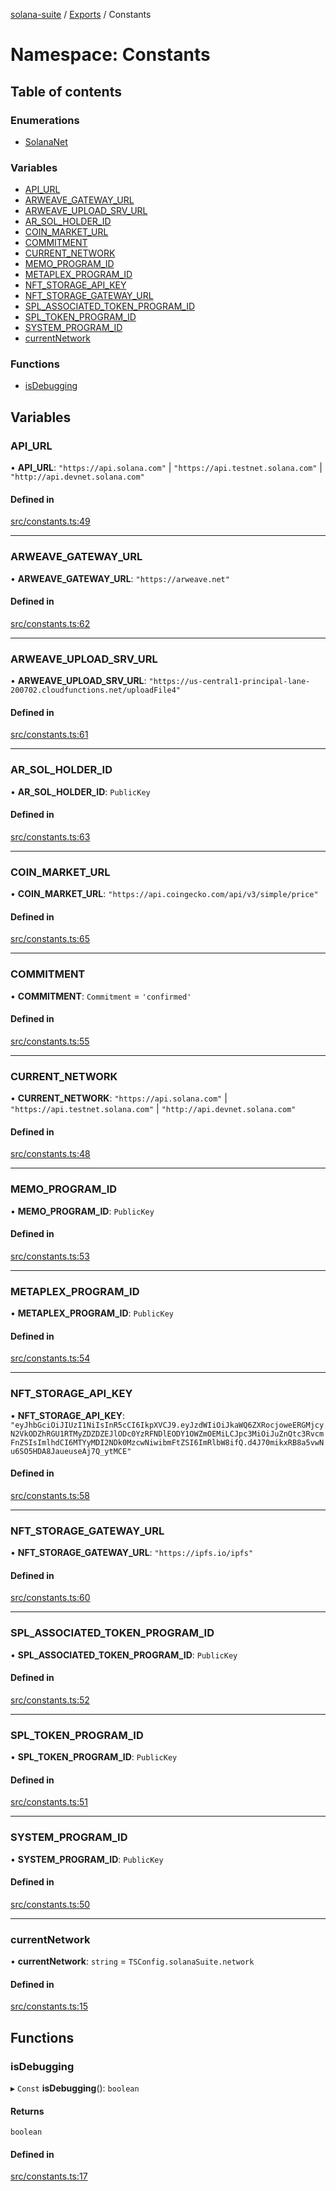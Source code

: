 [solana-suite](../README.md) / [Exports](../modules.md) / Constants

# Namespace: Constants

## Table of contents

### Enumerations

- [SolanaNet](../enums/Constants.SolanaNet.md)

### Variables

- [API\_URL](Constants.md#api_url)
- [ARWEAVE\_GATEWAY\_URL](Constants.md#arweave_gateway_url)
- [ARWEAVE\_UPLOAD\_SRV\_URL](Constants.md#arweave_upload_srv_url)
- [AR\_SOL\_HOLDER\_ID](Constants.md#ar_sol_holder_id)
- [COIN\_MARKET\_URL](Constants.md#coin_market_url)
- [COMMITMENT](Constants.md#commitment)
- [CURRENT\_NETWORK](Constants.md#current_network)
- [MEMO\_PROGRAM\_ID](Constants.md#memo_program_id)
- [METAPLEX\_PROGRAM\_ID](Constants.md#metaplex_program_id)
- [NFT\_STORAGE\_API\_KEY](Constants.md#nft_storage_api_key)
- [NFT\_STORAGE\_GATEWAY\_URL](Constants.md#nft_storage_gateway_url)
- [SPL\_ASSOCIATED\_TOKEN\_PROGRAM\_ID](Constants.md#spl_associated_token_program_id)
- [SPL\_TOKEN\_PROGRAM\_ID](Constants.md#spl_token_program_id)
- [SYSTEM\_PROGRAM\_ID](Constants.md#system_program_id)
- [currentNetwork](Constants.md#currentnetwork)

### Functions

- [isDebugging](Constants.md#isdebugging)

## Variables

### API\_URL

• **API\_URL**: ``"https://api.solana.com"`` \| ``"https://api.testnet.solana.com"`` \| ``"http://api.devnet.solana.com"``

#### Defined in

[src/constants.ts:49](https://github.com/fukaoi/solana-suite/blob/42af222/src/constants.ts#L49)

___

### ARWEAVE\_GATEWAY\_URL

• **ARWEAVE\_GATEWAY\_URL**: ``"https://arweave.net"``

#### Defined in

[src/constants.ts:62](https://github.com/fukaoi/solana-suite/blob/42af222/src/constants.ts#L62)

___

### ARWEAVE\_UPLOAD\_SRV\_URL

• **ARWEAVE\_UPLOAD\_SRV\_URL**: ``"https://us-central1-principal-lane-200702.cloudfunctions.net/uploadFile4"``

#### Defined in

[src/constants.ts:61](https://github.com/fukaoi/solana-suite/blob/42af222/src/constants.ts#L61)

___

### AR\_SOL\_HOLDER\_ID

• **AR\_SOL\_HOLDER\_ID**: `PublicKey`

#### Defined in

[src/constants.ts:63](https://github.com/fukaoi/solana-suite/blob/42af222/src/constants.ts#L63)

___

### COIN\_MARKET\_URL

• **COIN\_MARKET\_URL**: ``"https://api.coingecko.com/api/v3/simple/price"``

#### Defined in

[src/constants.ts:65](https://github.com/fukaoi/solana-suite/blob/42af222/src/constants.ts#L65)

___

### COMMITMENT

• **COMMITMENT**: `Commitment` = `'confirmed'`

#### Defined in

[src/constants.ts:55](https://github.com/fukaoi/solana-suite/blob/42af222/src/constants.ts#L55)

___

### CURRENT\_NETWORK

• **CURRENT\_NETWORK**: ``"https://api.solana.com"`` \| ``"https://api.testnet.solana.com"`` \| ``"http://api.devnet.solana.com"``

#### Defined in

[src/constants.ts:48](https://github.com/fukaoi/solana-suite/blob/42af222/src/constants.ts#L48)

___

### MEMO\_PROGRAM\_ID

• **MEMO\_PROGRAM\_ID**: `PublicKey`

#### Defined in

[src/constants.ts:53](https://github.com/fukaoi/solana-suite/blob/42af222/src/constants.ts#L53)

___

### METAPLEX\_PROGRAM\_ID

• **METAPLEX\_PROGRAM\_ID**: `PublicKey`

#### Defined in

[src/constants.ts:54](https://github.com/fukaoi/solana-suite/blob/42af222/src/constants.ts#L54)

___

### NFT\_STORAGE\_API\_KEY

• **NFT\_STORAGE\_API\_KEY**: ``"eyJhbGciOiJIUzI1NiIsInR5cCI6IkpXVCJ9.eyJzdWIiOiJkaWQ6ZXRocjoweERGMjcyN2VkODZhRGU1RTMyZDZDZEJlODc0YzRFNDlEODY1OWZmOEMiLCJpc3MiOiJuZnQtc3RvcmFnZSIsImlhdCI6MTYyMDI2NDk0MzcwNiwibmFtZSI6ImRlbW8ifQ.d4J70mikxRB8a5vwNu6SO5HDA8JaueuseAj7Q_ytMCE"``

#### Defined in

[src/constants.ts:58](https://github.com/fukaoi/solana-suite/blob/42af222/src/constants.ts#L58)

___

### NFT\_STORAGE\_GATEWAY\_URL

• **NFT\_STORAGE\_GATEWAY\_URL**: ``"https://ipfs.io/ipfs"``

#### Defined in

[src/constants.ts:60](https://github.com/fukaoi/solana-suite/blob/42af222/src/constants.ts#L60)

___

### SPL\_ASSOCIATED\_TOKEN\_PROGRAM\_ID

• **SPL\_ASSOCIATED\_TOKEN\_PROGRAM\_ID**: `PublicKey`

#### Defined in

[src/constants.ts:52](https://github.com/fukaoi/solana-suite/blob/42af222/src/constants.ts#L52)

___

### SPL\_TOKEN\_PROGRAM\_ID

• **SPL\_TOKEN\_PROGRAM\_ID**: `PublicKey`

#### Defined in

[src/constants.ts:51](https://github.com/fukaoi/solana-suite/blob/42af222/src/constants.ts#L51)

___

### SYSTEM\_PROGRAM\_ID

• **SYSTEM\_PROGRAM\_ID**: `PublicKey`

#### Defined in

[src/constants.ts:50](https://github.com/fukaoi/solana-suite/blob/42af222/src/constants.ts#L50)

___

### currentNetwork

• **currentNetwork**: `string` = `TSConfig.solanaSuite.network`

#### Defined in

[src/constants.ts:15](https://github.com/fukaoi/solana-suite/blob/42af222/src/constants.ts#L15)

## Functions

### isDebugging

▸ `Const` **isDebugging**(): `boolean`

#### Returns

`boolean`

#### Defined in

[src/constants.ts:17](https://github.com/fukaoi/solana-suite/blob/42af222/src/constants.ts#L17)
